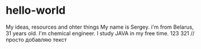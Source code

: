 # hello-world
My ideas, resources and ohter things
My name is Sergey. i'm from Belarus, 31 years old. I'm chemical engineer. I study JAVA in my free time.
123
321
//просто добавляю текст
